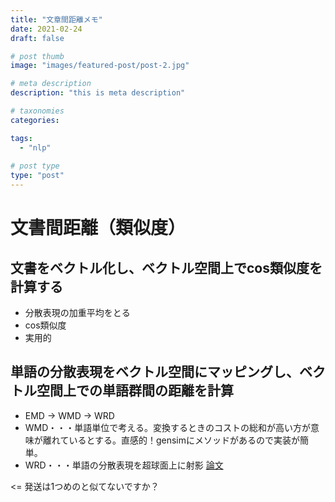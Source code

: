 ```yaml
---
title: "文章間距離メモ"
date: 2021-02-24
draft: false

# post thumb
image: "images/featured-post/post-2.jpg"

# meta description
description: "this is meta description"

# taxonomies
categories: 

tags:
  - "nlp"  
  
# post type
type: "post"
---
```



# 文書間距離（類似度）

## 文書をベクトル化し、ベクトル空間上でcos類似度を計算する
* 分散表現の加重平均をとる
* cos類似度
* 実用的

## 単語の分散表現をベクトル空間にマッピングし、ベクトル空間上での単語群間の距離を計算
* EMD -> WMD -> WRD
* WMD・・・単語単位で考える。変換するときのコストの総和が高い方が意味が離れているとする。直感的！gensimにメソッドがあるので実装が簡単。
* WRD・・・単語の分散表現を超球面上に射影 [論文](https://arxiv.org/abs/2004.15003v1)

<= 発送は1つめのと似てないですか？



